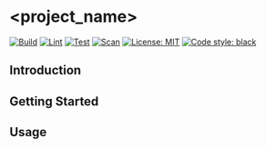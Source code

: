 # <project_name>

[![Build](https://github.com/AidanInceer/<project_name>/actions/workflows/build.yml/badge.svg)](https://github.com/AidanInceer/<project_name>/actions/workflows/build.yml)
[![Lint](https://github.com/AidanInceer/<project_name>/actions/workflows/lint.yml/badge.svg)](https://github.com/AidanInceer/<project_name>/actions/workflows/lint.yml)
[![Test](https://github.com/AidanInceer/<project_name>/actions/workflows/test.yml/badge.svg)](https://github.com/AidanInceer/<project_name>/actions/workflows/test.yml)
[![Scan](https://github.com/AidanInceer/<project_name>/actions/workflows/scan.yml/badge.svg)](https://github.com/AidanInceer/<project_name>/actions/workflows/scan.yml)
[![License: MIT](https://img.shields.io/badge/License-MIT-yellow.svg)](https://opensource.org/licenses/MIT)
[![Code style: black](https://img.shields.io/badge/code%20style-black-000000.svg)](https://github.com/psf/black)


## Introduction

## Getting Started

## Usage
